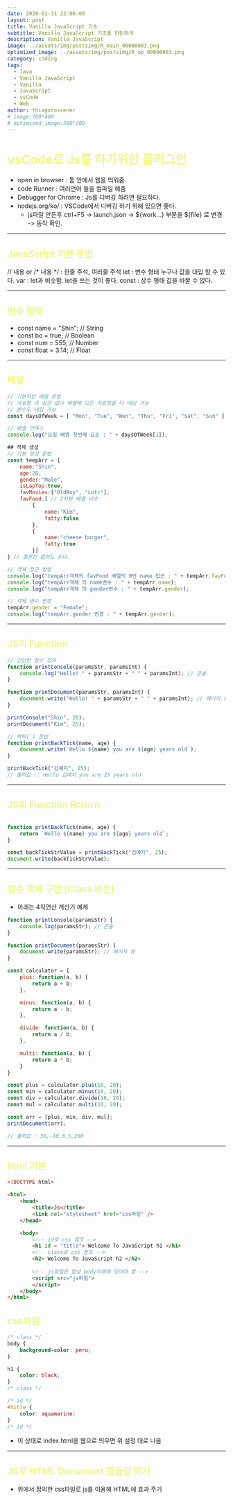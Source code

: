 ```yaml
---
date: 2020-01-31 22:00:00
layout: post
title: Vanilla JavaScript 기초
subtitle: Vanilla JavaScript 기초를 탄탄하게
description: Vanilla JavaScript
image: ../assets/img/postsimg/R_main_00000003.png
optimized_image: ../assets/img/postsimg/R_op_00000003.png
category: coding
tags:
  - Java
  - Vanilla JavaScript
  - Vanilla
  - JavaScript
  - vsCode
  - Web
author: thiagorossener
# image:760*400
# optimized_image:380*200
---
```


# <span style="color:#EEF983"> vsCode로 Js를 하기위한 플러그인 </span>
- open in browser : 툴 안에서 웹을 띄워줌.
- code Runner : 여러언어 들을 컴파일 해줌
- Debugger for Chrome : Js를 디버깅 하려면 필요하다.
- nodejs.org/ko/ : VSCode에서 디버깅 하기 위해 있으면 좋다.
    - js파일 만든후 ctrl+F5 -> launch.json -> ${work...} 부분을 ${file} 로 변경
-> 동작 확인.

<hr>

## <span style="color:#EEF983">JavaScript 기본 문법

// 내용 or /* 내용 */ : 한줄 주석, 여러줄 주석
let : 변수 형태 누구나 값을 대입 할 수 있다.
var : let과 비슷함. let을 쓰는 것이 좋다.
const : 상수 형태 값을 바꿀 수 없다.

<hr>

## <span style="color:#EEF983">변수 형태
- const name = "Shin"; // String
- const bo = true; // Boolean
- const num = 555; // Number
- const float = 3.14; // Float

<hr>

## <span style="color:#EEF983">배열

```js
// 기본적인 배열 문법
// 자료형 과 상관 없이 배열에 모든 자료형을 다 대입 가능
// 변수도 대입 가능
const daysOfWeek = [ "Mon", "Tue", "Wen", "Thu", "Fri", "Sat", "Sun" ];

// 배열 인덱스
console.log("요일 배열 첫번째 요소 : " + daysOfWeek[1]);

## 객체 생성
// 기본 생성 문법
const tempArr = {
    name:"Shin",
    age:28,
    gender:"Male",
    isLapTop:true,
    favMovies:["OldBoy", "Lotr"],
    favFood:[ // 2차원 배열 비슷
        {
            name:"Kim", 
            fatty:false
        }, 
        {
            name:"cheese burger", 
            fatty:true
        }]
} // 콜론은 없어도 된다.

// 객체 접근 방법
console.log("tempArr객체의 favFood 배열의 0번 name 접근 : " + tempArr.favFood[0].name);
console.log("tempArr객체 의 name변수 : " + tempArr.name);
console.log("tempArr객체 의 gender변수 : " + tempArr.gender);

// 객체 변수 변경
tempArr.gender = "Female";
console.log("tempArr.gender 변경 : " + tempArr.gender);
```

<hr>

## <span style="color:#EEF983">JS의 Function

```js
// 간단한 함수 정의
function printConsole(paramsStr, paramsInt) {
    console.log("Hello! " + paramsStr + " " + paramsInt); // 콘솔
}

function printDocument(paramsStr, paramsInt) {
    document.write("Hello! " + paramsStr + " " + paramsInt); // 페이지 뷰
}

printConsole("Shin", 20);
printDocument("Kim", 25);

// 백틱(`) 문법
function printBackTick(name, age) {
    document.write(`Hello ${name} you are ${age} years old`);
}

printBackTick("김예지", 25);
// 출력값 :: Hello 김예지 you are 25 years old
```

<hr>

## <span style="color:#EEF983">JS의 Function Return

```js

function printBackTick(name, age) {
    return `Hello ${name} you are ${age} years old`;
}

const backTickStrValue = printBackTick("김예지", 25);
document.write(backTickStrValue);
```

<hr>

## <span style="color:#EEF983">함수 객체 구현 (Class 비슷)

- 아래는 4칙연산 계산기 예제

```js
function printConsole(paramsStr) {
    console.log(paramsStr); // 콘솔
}

function printDocument(paramsStr) {
    document.write(paramsStr); // 페이지 뷰
}

const calculator = {
    plus: function(a, b) {
        return a + b;
    },

    minus: function(a, b) {
        return a - b;
    },

    divide: function(a, b) {
        return a / b;
    },

    multi: function(a, b) {
        return a * b;
    }
}

const plus = calculator.plus(10, 20);
const min = calculator.minus(10, 20);
const div = calculator.divide(10, 20);
const mul = calculator.multi(10, 20);

const arr = [plus, min, div, mul];
printDocument(arr);

// 출력값 : 30,-10,0.5,200
```

<hr>

## <span style="color:#EEF983">html 기본 

```html
<!DOCTYPE html>

<html>
    <head>
        <title>Js</title>
        <link rel="stylesheet" href="css파일" />
    </head>

    <body>
        <!-- id로 css 참조 -->
        <h1 id = "title"> Welcome To JavaScript h1 </h1>
        <!-- class로 css 참조 -->
        <h2> Welcome To JavaScript h2 </h2>
        
        <!-- js파일은 항상 body아래에 있어야 함 -->
        <script src="js파일">
        </script>
    </body>
</html>
```

## <span style="color:#EEF983">css파일

```css
/* class */
body {
    background-color: peru;
}

h1 {
    color: black;
}
/* class */

/* id */
#title {
    color: aquamarine;
}
/* id */
```

- 이 상태로 index.html을 웹으로 띄우면 위 설정 대로 나옴

<hr>

## <span style="color:#EEF983">JS로 HTML Document 핸들링 하기

- 위에서 정의한 css파일로 js를 이용해 HTML에 효과 주기


